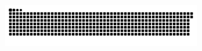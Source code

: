 <picture>
  <source media="(prefers-color-scheme: dark)" srcset="https://raw.githubusercontent.com/MarineHakobyan/MarineHakobyan/4145e5901245e7a60b86b91b8d1251d53d3f9ba2/github-contribution-grid-snake-dark.svg" />
  <source media="(prefers-color-scheme: light)" srcset="https://raw.githubusercontent.com/MarineHakobyan/MarineHakobyan/4145e5901245e7a60b86b91b8d1251d53d3f9ba2/github-contribution-grid-snake.svg" />
  <img alt="github-snake" src="https://raw.githubusercontent.com/MarineHakobyan/MarineHakobyan/4145e5901245e7a60b86b91b8d1251d53d3f9ba2/github-contribution-grid-snake-dark.svg" />
</picture>
